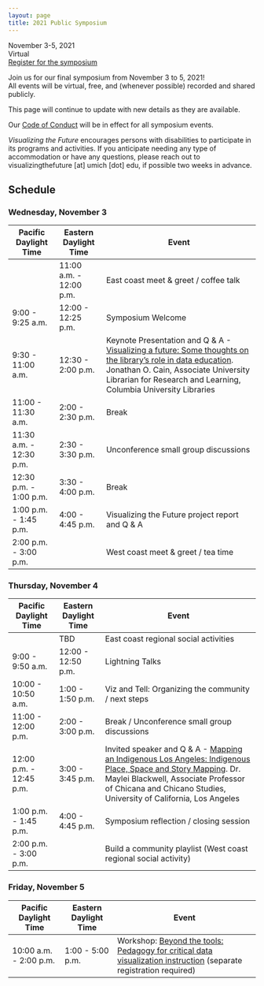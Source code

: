 ```yaml
---
layout: page
title: 2021 Public Symposium
---
```


November 3-5, 2021    
Virtual    
[Register for the symposium](https://duke.zoom.us/meeting/register/tJIucOiupj4uE9brEQ94y1qOmJedEunS1YuE)

Join us for our final symposium from November 3 to 5, 2021!    
All events will be virtual, free, and (whenever possible) recorded and shared publicly.

This page will continue to update with new details as they are available.

Our [Code of Conduct](code-of-conduct) will be in effect for all symposium events.

*Visualizing the Future* encourages persons with disabilities to participate in its programs and activities. If you anticipate needing any type of accommodation or have any questions, please reach out to visualizingthefuture [at] umich [dot] edu, if possible two weeks in advance.

## Schedule

### Wednesday, November 3

| Pacific Daylight Time | Eastern Daylight Time | Event |
| ----- | ----- | ----- |
|  | 11:00 a.m. - 12:00 p.m. | East coast meet & greet / coffee talk|
| 9:00 - 9:25 a.m. | 12:00 - 12:25 p.m. | Symposium Welcome |
| 9:30 - 11:00 a.m. | 12:30 - 2:00 p.m. | Keynote Presentation and Q & A - [Visualizing a future: Some thoughts on the library’s role in data education](keynote). Jonathan O. Cain, Associate University Librarian for Research and Learning, Columbia University Libraries |
| 11:00 - 11:30 a.m. | 2:00 - 2:30 p.m. | Break |
| 11:30 a.m. - 12:30 p.m. | 2:30 - 3:30 p.m. | Unconference small group discussions |
| 12:30 p.m. - 1:00 p.m. | 3:30 - 4:00 p.m. | Break |
| 1:00 p.m. - 1:45 p.m. | 4:00 - 4:45 p.m. | Visualizing the Future project report and Q & A |
| 2:00 p.m. - 3:00 p.m. |  | West coast meet & greet / tea time |

### Thursday, November 4

| Pacific Daylight Time | Eastern Daylight Time | Event |
| ----- | ----- | ----- |
|  | TBD | East coast regional social activities |
| 9:00 - 9:50 a.m. | 12:00 - 12:50 p.m. | Lightning Talks |
| 10:00 - 10:50 a.m. | 1:00 - 1:50 p.m. | Viz and Tell: Organizing the community / next steps |
| 11:00 - 12:00 p.m. | 2:00 - 3:00 p.m. | Break / Unconference small group discussions |
| 12:00 p.m. - 12:45 p.m. | 3:00 - 3:45 p.m. | Invited speaker and Q & A - [Mapping an Indigenous Los Angeles: Indigenous Place, Space and Story Mapping](speaker). Dr. Maylei Blackwell, Associate Professor of Chicana and Chicano Studies, University of California, Los Angeles |
| 1:00 p.m. - 1:45 p.m. | 4:00 - 4:45 p.m. | Symposium reflection / closing session |
| 2:00 p.m. - 3:00 p.m. |  | Build a community playlist (West coast regional social activity) |

### Friday, November 5

| Pacific Daylight Time | Eastern Daylight Time | Event |
| ----- | ----- | ----- |
| 10:00 a.m. - 2:00 p.m. | 1:00 - 5:00 p.m. | Workshop: [Beyond the tools: Pedagogy for critical data visualization instruction](workshop) (separate registration required) |
